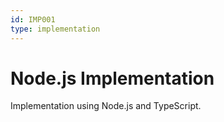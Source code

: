 ```yaml
---
id: IMP001
type: implementation
---
```


# Node.js Implementation

Implementation using Node.js and TypeScript.

